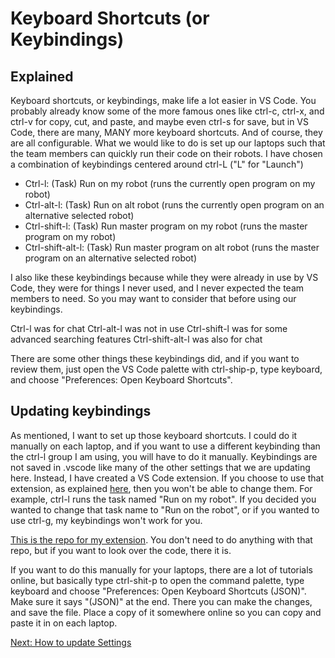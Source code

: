 # Keyboard Shortcuts (or Keybindings)

## Explained

Keyboard shortcuts, or keybindings, make life a lot easier in VS Code. You probably already know some of the more famous ones like ctrl-c, ctrl-x, and ctrl-v for copy, cut, and paste, and maybe even ctrl-s for save, but in VS Code, there are many, MANY more keyboard shortcuts. And of course, they are all configurable. What we would like to do is set up our laptops such that the team members can quickly run their code on their robots. I have chosen a combination of keybindings centered around ctrl-L ("L" for "Launch")

- Ctrl-l: (Task) Run on my robot (runs the currently open program on my robot)
- Ctrl-alt-l: (Task) Run on alt robot (runs the currently open program on an alternative selected robot)
- Ctrl-shift-l: (Task) Run master program on my robot (runs the master program on my robot)
- Ctrl-shift-alt-l: (Task) Run master program on alt robot (runs the master program on an alternative selected robot)

I also like these keybindings because while they were already in use by VS Code, they were for things I never used, and I never expected the team members to need. So you may want to consider that before using our keybindings.

Ctrl-l was for chat
Ctrl-alt-l was not in use
Ctrl-shift-l was for some advanced searching features
Ctrl-shift-alt-l was also for chat

There are some other things these keybindings did, and if you want to review them, just open the VS Code palette with ctrl-ship-p, type keyboard, and choose "Preferences: Open Keyboard Shortcuts".

## Updating keybindings

As mentioned, I want to set up those keyboard shortcuts. I could do it manually on each laptop, and if you want to use a different keybinding than the ctrl-l group I am using, you will have to do it manually. Keybindings are not saved in .vscode like many of the other settings that we are updating here. Instead, I have created a VS Code extension. If you choose to use that extension, as explained [here](https://github.com/MrGibbage/fll-pybricks-vscode-tutorial/blob/main/update-extensions.md), then you won't be able to change them. For example, ctrl-l runs the task named "Run on my robot". If you decided you wanted to change that task name to "Run on the robot", or if you wanted to use ctrl-g, my keybindings won't work for you.

[This is the repo for my extension](https://github.com/MrGibbage/vs-code-keybindings-for-pybricks). You don't need to do anything with that repo, but if you want to look over the code, there it is.

If you want to do this manually for your laptops, there are a lot of tutorials online, but basically type ctrl-shit-p to open the command palette, type keyboard and choose "Preferences: Open Keyboard Shortcuts (JSON)". Make sure it says "(JSON)" at the end. There you can make the changes, and save the file. Place a copy of it somewhere online so you can copy and paste it in on each laptop.

[Next: How to update Settings](https://github.com/MrGibbage/fll-pybricks-vscode-tutorial/blob/main/update-settings.md)